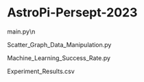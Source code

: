 # AstroPi-Persept-2023

main.py\n

Scatter_Graph_Data_Manipulation.py

Machine_Learning_Success_Rate.py

Experiment_Results.csv
